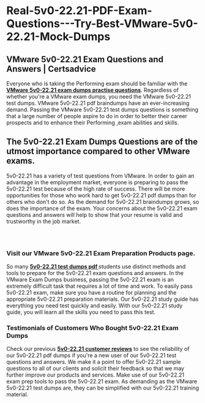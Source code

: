 # Real-5v0-22.21-PDF-Exam-Questions---Try-Best-VMware-5v0-22.21-Mock-Dumps
<h2><strong>VMware 5v0-22.21 Exam Questions and Answers | Certsadvice</strong></h2> <p>Everyone who is taking the Performing exam should be familiar with the <a href="http://www.certsadvice.com/vmware/5v0-22.21-practice-questions"><strong>VMware 5v0-22.21 exam dumps practise questions</strong></a>. Regardless of whether you&#39;re a VMware exam dumps, you need the VMware 5v0-22.21 test dumps. VMware 5v0-22.21 pdf braindumps have an ever-increasing demand. Passing the VMware 5v0-22.21 test dumps questions is something that a large number of people aspire to do in order to better their career prospects and to enhance their Performing ,exam abilities and skills.</p> <h2><strong>The 5v0-22.21 Exam Dumps Questions are of the utmost importance compared to other VMware exams.</strong></h2> <p>5v0-22.21 has a variety of test questions from VMware. In order to gain an advantage in the employment market, everyone is preparing to pass the 5v0-22.21 test because of the high rate of success. There will be more opportunities for those who work hard to get 5v0-22.21 pdf dumps than for others who don&#39;t do so. As the demand for 5v0-22.21 braindumps grows, so does the importance of the exam. Your concerns about the 5v0-22.21 exam questions and answers will help to show that your resume is valid and trustworthy in the job market.</p> <p><a href="http://www.certsadvice.com/vmware/5v0-22.21-practice-questions" style="display: block; padding: 1em 0; text-align: center; "><img alt="" src="https://1.bp.blogspot.com/-RUOr8Wn-CRk/YUYAxC8kcHI/AAAAAAAAAnw/F7BbdI3tw8QDj5z8iX0vQAioQzKiUxduwCLcBGAsYHQ/s0/unnamed.jpg" /></a></p> <h3><strong>Visit our VMware 5v0-22.21 Exam Preparation Products page.</strong></h3> <p>So many <a href="http://www.certsadvice.com/vmware/5v0-22.21-practice-questions"><strong>5v0-22.21 test dumps pdf </strong></a>students use distinct methods and tools to prepare for the 5v0-22.21 exam questions and answers. In the VMware Exam Dumps business, passing the 5v0-22.21 exam is an extremely difficult task that requires a lot of time and work. To easily pass 5v0-22.21 exam, make sure you have a routine for planning and the appropriate 5v0-22.21 preparation materials. Our 5v0-22.21 study guide has everything you need test quickly and easily. With our 5v0-22.21 study guide, you will learn all the skills you need to pass this test.</p> <h3><strong>Testimonials of Customers Who Bought 5v0-22.21 Exam Dumps</strong></h3> <p>Check our previous <a href="http://www.certsadvice.com/vmware/5v0-22.21-practice-questions"><strong>5v0-22.21 customer reviews</strong></a> to see the reliability of our 5v0-22.21 pdf dumps if you&#39;re a new user of our 5v0-22.21 test questions and answers. We make it a point to offer 5v0-22.21 sample questions to all of our clients and solicit their feedback so that we may further improve our products and services. Make use of our 5v0-22.21 exam prep tools to pass the 5v0-22.21 exam. As demanding as the VMware 5v0-22.21 test dumps are, they can be simplified with our 5v0-22.21 training material.</p>
